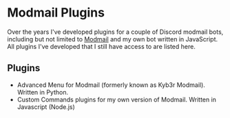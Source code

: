 # Modmail Plugins

Over the years I've developed plugins for a couple of Discord modmail bots, including but not limited to [Modmail](https://github.com/modmail-dev/Modmail) and my own bot written in JavaScript. All plugins I've developed that I still have access to are listed here.

## Plugins
- Advanced Menu for Modmail (formerly known as Kyb3r Modmail). Written in Python.
- Custom Commands plugins for my own version of Modmail. Written in Javascript (Node.js)